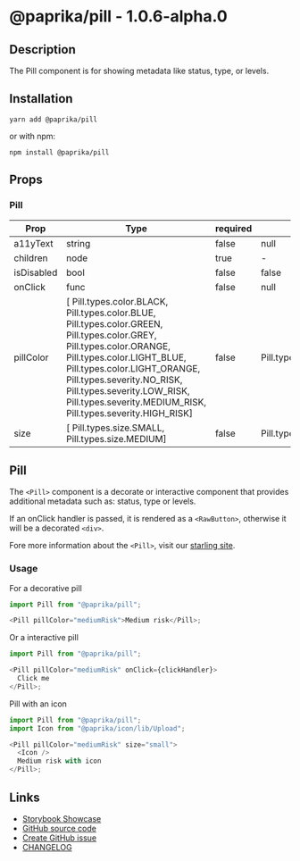 <!-- start: Autogenerated - do not modify -->

# @paprika/pill - 1.0.6-alpha.0

## Description

The Pill component is for showing metadata like status, type, or levels.

## Installation

```
yarn add @paprika/pill
```

or with npm:

```
npm install @paprika/pill
```

## Props

### Pill

| Prop       | Type                                                                                                                                                                                                                                                                                                            | required | default                | Description |
| ---------- | --------------------------------------------------------------------------------------------------------------------------------------------------------------------------------------------------------------------------------------------------------------------------------------------------------------- | -------- | ---------------------- | ----------- |
| a11yText   | string                                                                                                                                                                                                                                                                                                          | false    | null                   |             |
| children   | node                                                                                                                                                                                                                                                                                                            | true     | -                      |             |
| isDisabled | bool                                                                                                                                                                                                                                                                                                            | false    | false                  |             |
| onClick    | func                                                                                                                                                                                                                                                                                                            | false    | null                   |             |
| pillColor  | [ Pill.types.color.BLACK, Pill.types.color.BLUE, Pill.types.color.GREEN, Pill.types.color.GREY, Pill.types.color.ORANGE, Pill.types.color.LIGHT_BLUE, Pill.types.color.LIGHT_ORANGE, Pill.types.severity.NO_RISK, Pill.types.severity.LOW_RISK, Pill.types.severity.MEDIUM_RISK, Pill.types.severity.HIGH_RISK] | false    | Pill.types.color.GREY  |             |
| size       | [ Pill.types.size.SMALL, Pill.types.size.MEDIUM]                                                                                                                                                                                                                                                                | false    | Pill.types.size.MEDIUM |             |

<!-- end: Autogenerated - do not modify -->
<!-- content -->

## Pill

The `<Pill>` component is a decorate or interactive component that provides additional metadata such as: status, type or levels.

If an onClick handler is passed, it is rendered as a `<RawButton>`, otherwise it will be a decorated `<div>`.

Fore more information about the `<Pill>`, visit our [starling site](https://design.wegalvanize.com/p/components/pill).

### Usage

For a decorative pill

```js
import Pill from "@paprika/pill";

<Pill pillColor="mediumRisk">Medium risk</Pill>;
```

Or a interactive pill

```js
import Pill from "@paprika/pill";

<Pill pillColor="mediumRisk" onClick={clickHandler}>
  Click me
</Pill>;
```

Pill with an icon

```js
import Pill from "@paprika/pill";
import Icon from "@paprika/icon/lib/Upload";

<Pill pillColor="mediumRisk" size="small">
  <Icon />
  Medium risk with icon
</Pill>;
```

<!-- eoContent -->

## Links

- [Storybook Showcase](https://paprika.highbond.com/?path=/story/display-pill--showcase)
- [GitHub source code](https://github.com/acl-services/paprika/tree/master/packages/Pill/src)
- [Create GitHub issue](https://github.com/acl-services/paprika/issues/new?label=[]&title=@paprika/pill%20[help]:%20your%20short%20description&body=%0A%23%20Help%20wanted%0A%0A%23%23%20Please%20write%20your%20question.%0A*A%20clear%20and%20concise%20description%20of%20what%20the%20question%20is*%0A%0A%23%23%20Additional%20context%0A*Add%20any%20other%20context%20or%20screenshots%20about%20your%20question%20here.*%0A)
- [CHANGELOG](https://github.com/acl-services/paprika/tree/master/packages/Pill/CHANGELOG.md)
